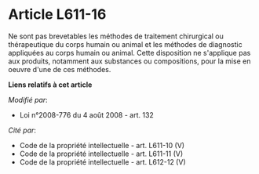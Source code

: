 # Article L611-16

Ne sont pas brevetables les méthodes de traitement chirurgical ou thérapeutique du corps humain ou animal et les méthodes de
diagnostic appliquées au corps humain ou animal. Cette disposition ne s'applique pas aux produits, notamment aux substances
ou compositions, pour la mise en oeuvre d'une de ces méthodes.

**Liens relatifs à cet article**

_Modifié par_:

  - Loi n°2008-776 du 4 août 2008 - art. 132

_Cité par_:

  - Code de la propriété intellectuelle - art. L611-10 (V)
  - Code de la propriété intellectuelle - art. L611-11 (V)
  - Code de la propriété intellectuelle - art. L612-12 (V)

